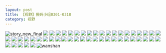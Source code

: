 ```yaml
---
layout: post
title: 【视野】搬砖小组0301-0318
category: 视野
---
```

![story_new_final](http://s1r3itzmh.hd-bkt.clouddn.com/img/story_new_final_0322.png)
![](http://s1r3itzmh.hd-bkt.clouddn.com/img/xiaozu-0319-1.PNG)
![](http://s1r3itzmh.hd-bkt.clouddn.com/img/xiaozu-0319-2.PNG)
![](http://s1r3itzmh.hd-bkt.clouddn.com/img/xiaozu-0319-3.PNG)
![](http://s1r3itzmh.hd-bkt.clouddn.com/img/xiaozu-0319-4.PNG)
![](http://s1r3itzmh.hd-bkt.clouddn.com/img/xiaozu-0319-5.PNG)
![](http://s1r3itzmh.hd-bkt.clouddn.com/img/xiaozu-0319-6.PNG)
![](http://s1r3itzmh.hd-bkt.clouddn.com/img/xiaozu-0319-7.PNG)
![](http://s1r3itzmh.hd-bkt.clouddn.com/img/xiaozu-0319-8.PNG)
![](http://s1r3itzmh.hd-bkt.clouddn.com/img/xiaozu-0319-9.PNG)
![](http://s1r3itzmh.hd-bkt.clouddn.com/img/xiaozu-0319-10.PNG)
![](http://s1r3itzmh.hd-bkt.clouddn.com/img/xiaozu-0319-11.PNG)
![](http://s1r3itzmh.hd-bkt.clouddn.com/img/xiaozu-0319-12.PNG)
![](http://s1r3itzmh.hd-bkt.clouddn.com/img/xiaozu-0319-13.PNG)
![](http://s1r3itzmh.hd-bkt.clouddn.com/img/xiaozu-0319-14.PNG)
![](http://s1r3itzmh.hd-bkt.clouddn.com/img/xiaozu-0319-15.PNG)
![](http://s1r3itzmh.hd-bkt.clouddn.com/img/xiaozu-0319-16.PNG)
![](http://s1r3itzmh.hd-bkt.clouddn.com/img/xiaozu-0319-17.PNG)
![](http://s1r3itzmh.hd-bkt.clouddn.com/img/xiaozu-0319-18.PNG)
![](http://s1r3itzmh.hd-bkt.clouddn.com/img/xiaozu-0319-19.PNG)
![](http://s1r3itzmh.hd-bkt.clouddn.com/img/xiaozu-0319-20.PNG)
![](http://s1r3itzmh.hd-bkt.clouddn.com/img/xiaozu-0319-21.PNG)
![](http://s1r3itzmh.hd-bkt.clouddn.com/img/xiaozu-0319-22.PNG)
![](http://s1r3itzmh.hd-bkt.clouddn.com/img/xiaozu-0319-23.PNG)
![](http://s1r3itzmh.hd-bkt.clouddn.com/img/xiaozu-0319-24.PNG)
![](http://s1r3itzmh.hd-bkt.clouddn.com/img/xiaozu-0319-25.PNG)
![](http://s1r3itzmh.hd-bkt.clouddn.com/img/xiaozu-0319-26.PNG)
![](http://s1r3itzmh.hd-bkt.clouddn.com/img/xiaozu-0319-27.PNG)
![](http://s1r3itzmh.hd-bkt.clouddn.com/img/xiaozu-0319-28.PNG)
![](http://s1r3itzmh.hd-bkt.clouddn.com/img/xiaozu-0319-29.PNG)
![](http://s1r3itzmh.hd-bkt.clouddn.com/img/xiaozu-0319-30.PNG)
![](http://s1r3itzmh.hd-bkt.clouddn.com/img/xiaozu-0319-31.PNG)
![](http://s1r3itzmh.hd-bkt.clouddn.com/img/xiaozu-0319-32.PNG)
![](http://s1r3itzmh.hd-bkt.clouddn.com/img/xiaozu-0319-33.PNG)
![](http://s1r3itzmh.hd-bkt.clouddn.com/img/xiaozu-0319-34.PNG)
![](http://s1r3itzmh.hd-bkt.clouddn.com/img/xiaozu-0319-35.PNG)
![](http://s1r3itzmh.hd-bkt.clouddn.com/img/xiaozu-0319-36.PNG)
![](http://s1r3itzmh.hd-bkt.clouddn.com/img/xiaozu-0319-37.PNG)
![](http://s1r3itzmh.hd-bkt.clouddn.com/img/xiaozu-0319-38.PNG)
![](http://s1r3itzmh.hd-bkt.clouddn.com/img/xiaozu-0319-39.PNG)
![](http://s1r3itzmh.hd-bkt.clouddn.com/img/xiaozu-0319-40.PNG)
![](http://s1r3itzmh.hd-bkt.clouddn.com/img/xiaozu-0319-41.PNG)
![](http://s1r3itzmh.hd-bkt.clouddn.com/img/xiaozu-0319-42.PNG)
![](http://s1r3itzmh.hd-bkt.clouddn.com/img/xiaozu-0319-43.PNG)
![](http://s1r3itzmh.hd-bkt.clouddn.com/img/xiaozu-0319-44.PNG)
![](http://s1r3itzmh.hd-bkt.clouddn.com/img/xiaozu-0319-45.PNG)
![](http://s1r3itzmh.hd-bkt.clouddn.com/img/xiaozu-0319-46.PNG)
![](http://s1r3itzmh.hd-bkt.clouddn.com/img/xiaozu-0319-47.PNG)
![](http://s1r3itzmh.hd-bkt.clouddn.com/img/xiaozu-0319-48.PNG)
![](http://s1r3itzmh.hd-bkt.clouddn.com/img/xiaozu-0319-49.PNG)
![wanshan](http://s1r3itzmh.hd-bkt.clouddn.com/img/wanshan.png)
